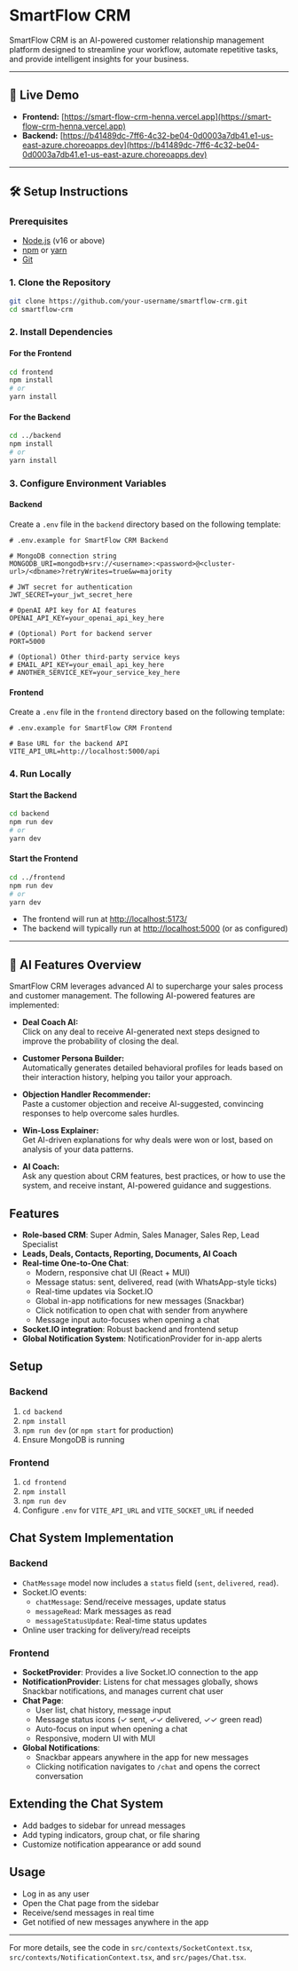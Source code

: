 # SmartFlow CRM

SmartFlow CRM is an AI-powered customer relationship management platform designed to streamline your workflow, automate repetitive tasks, and provide intelligent insights for your business.

---

## 🚀 Live Demo

- **Frontend:** [https://smart-flow-crm-henna.vercel.app](https://smart-flow-crm-henna.vercel.app)
- **Backend:** [https://b41489dc-7ff6-4c32-be04-0d0003a7db41.e1-us-east-azure.choreoapps.dev](https://b41489dc-7ff6-4c32-be04-0d0003a7db41.e1-us-east-azure.choreoapps.dev)

---

## 🛠️ Setup Instructions

### Prerequisites

- [Node.js](https://nodejs.org/) (v16 or above)
- [npm](https://www.npmjs.com/) or [yarn](https://yarnpkg.com/)
- [Git](https://git-scm.com/)

### 1. Clone the Repository

```bash
git clone https://github.com/your-username/smartflow-crm.git
cd smartflow-crm
```

### 2. Install Dependencies

#### For the Frontend

```bash
cd frontend
npm install
# or
yarn install
```

#### For the Backend

```bash
cd ../backend
npm install
# or
yarn install
```

### 3. Configure Environment Variables

#### Backend

Create a `.env` file in the `backend` directory based on the following template:

```env
# .env.example for SmartFlow CRM Backend

# MongoDB connection string
MONGODB_URI=mongodb+srv://<username>:<password>@<cluster-url>/<dbname>?retryWrites=true&w=majority

# JWT secret for authentication
JWT_SECRET=your_jwt_secret_here

# OpenAI API key for AI features
OPENAI_API_KEY=your_openai_api_key_here

# (Optional) Port for backend server
PORT=5000

# (Optional) Other third-party service keys
# EMAIL_API_KEY=your_email_api_key_here
# ANOTHER_SERVICE_KEY=your_service_key_here
```

#### Frontend

Create a `.env` file in the `frontend` directory based on the following template:

```env
# .env.example for SmartFlow CRM Frontend

# Base URL for the backend API
VITE_API_URL=http://localhost:5000/api

```

### 4. Run Locally

#### Start the Backend

```bash
cd backend
npm run dev
# or
yarn dev
```

#### Start the Frontend

```bash
cd ../frontend
npm run dev
# or
yarn dev
```

- The frontend will run at [http://localhost:5173/](http://localhost:5173/)
- The backend will typically run at [http://localhost:5000](http://localhost:5000) (or as configured)

---

## 🤖 AI Features Overview

SmartFlow CRM leverages advanced AI to supercharge your sales process and customer management. The following AI-powered features are implemented:

- **Deal Coach AI:**  
  Click on any deal to receive AI-generated next steps designed to improve the probability of closing the deal.

- **Customer Persona Builder:**  
  Automatically generates detailed behavioral profiles for leads based on their interaction history, helping you tailor your approach.

- **Objection Handler Recommender:**  
  Paste a customer objection and receive AI-suggested, convincing responses to help overcome sales hurdles.

- **Win-Loss Explainer:**  
  Get AI-driven explanations for why deals were won or lost, based on analysis of your data patterns.

- **AI Coach:**  
  Ask any question about CRM features, best practices, or how to use the system, and receive instant, AI-powered guidance and suggestions.


## Features

- **Role-based CRM**: Super Admin, Sales Manager, Sales Rep, Lead Specialist
- **Leads, Deals, Contacts, Reporting, Documents, AI Coach**
- **Real-time One-to-One Chat**:
  - Modern, responsive chat UI (React + MUI)
  - Message status: sent, delivered, read (with WhatsApp-style ticks)
  - Real-time updates via Socket.IO
  - Global in-app notifications for new messages (Snackbar)
  - Click notification to open chat with sender from anywhere
  - Message input auto-focuses when opening a chat
- **Socket.IO integration**: Robust backend and frontend setup
- **Global Notification System**: NotificationProvider for in-app alerts

## Setup

### Backend
1. `cd backend`
2. `npm install`
3. `npm run dev` (or `npm start` for production)
4. Ensure MongoDB is running

### Frontend
1. `cd frontend`
2. `npm install`
3. `npm run dev`
4. Configure `.env` for `VITE_API_URL` and `VITE_SOCKET_URL` if needed

## Chat System Implementation

### Backend
- `ChatMessage` model now includes a `status` field (`sent`, `delivered`, `read`).
- Socket.IO events:
  - `chatMessage`: Send/receive messages, update status
  - `messageRead`: Mark messages as read
  - `messageStatusUpdate`: Real-time status updates
- Online user tracking for delivery/read receipts

### Frontend
- **SocketProvider**: Provides a live Socket.IO connection to the app
- **NotificationProvider**: Listens for chat messages globally, shows Snackbar notifications, and manages current chat user
- **Chat Page**:
  - User list, chat history, message input
  - Message status icons (✓ sent, ✓✓ delivered, ✓✓ green read)
  - Auto-focus on input when opening a chat
  - Responsive, modern UI with MUI
- **Global Notifications**:
  - Snackbar appears anywhere in the app for new messages
  - Clicking notification navigates to `/chat` and opens the correct conversation

## Extending the Chat System
- Add badges to sidebar for unread messages
- Add typing indicators, group chat, or file sharing
- Customize notification appearance or add sound

## Usage
- Log in as any user
- Open the Chat page from the sidebar
- Receive/send messages in real time
- Get notified of new messages anywhere in the app

---

For more details, see the code in `src/contexts/SocketContext.tsx`, `src/contexts/NotificationContext.tsx`, and `src/pages/Chat.tsx`. 